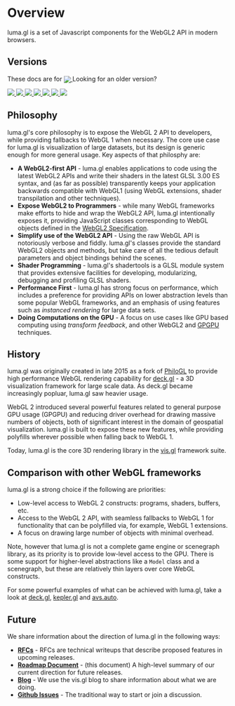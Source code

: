 # Overview

luma.gl is a set of Javascript components for the WebGL2 API in modern browsers.


## Versions

These docs are for
<a href="https://github.com/uber/luma.gl/blob/7.3-release/docs">
  <img style="margin-bottom: -4px" src="https://img.shields.io/badge/luma.gl-v7.3-brightgreen.svg?style=flat-square" />
</a> Looking for an older version?

<a href="https://github.com/uber/luma.gl/blob/7.2-release/docs">
  <img src="https://img.shields.io/badge/v-7.2-green.svg?style=flat-square" />
</a>
<a href="https://github.com/uber/luma.gl/blob/7.1-release/docs">
  <img src="https://img.shields.io/badge/v-7.1-green.svg?style=flat-square" />
</a>
<a href="https://github.com/uber/luma.gl/blob/7.0-release/docs">
  <img src="https://img.shields.io/badge/v-7.0-green.svg?style=flat-square" />
</a>
<a href="https://github.com/uber/luma.gl/blob/6.0-release/docs">
  <img src="https://img.shields.io/badge/v-6.0-green.svg?style=flat-square" />
</a>
<a href="https://github.com/uber/luma.gl/blob/5.0-release/docs">
  <img src="https://img.shields.io/badge/v-5.0-green.svg?style=flat-square" />
</a>
<a href="https://github.com/uber/luma.gl/blob/4.0-release/docs">
  <img src="https://img.shields.io/badge/v-4.0-green.svg?style=flat-square" />
</a>
<a href="https://github.com/uber/luma.gl/tree/3.0-release/docs">
  <img src="https://img.shields.io/badge/v-3.0-green.svg?style=flat-square" />
</a>



## Philosophy

luma.gl's core philosophy is to expose the WebGL 2 API to developers, while providing fallbacks to WebGL 1 when necessary. The core use case for luma.gl is visualization of large datasets, but its design is generic enough for more general usage. Key aspects of that philosphy are:

- **A WebGL2-first API** - luma.gl enables applications to code using the latest WebGL2 APIs and write their shaders in the latest GLSL 3.00 ES syntax, and (as far as possible) transparently keeps your application backwards compatible with WebGL1 (using WebGL extensions, shader transpilation and other techniques).
- **Expose WebGL2 to Programmers** - while many WebGL frameworks make efforts to hide and wrap the WebGL2 API, luma.gl intentionally exposes it, providing JavaScript classes corresponding to WebGL objects defined in the [WebGL2 Specification](https://www.khronos.org/registry/webgl/specs/latest/2.0/).
- **Simplify use of the WebGL2 API** - Using the raw WebGL API is notoriously verbose and fiddly. luma.gl's classes provide the standard WebGL2 objects and methods, but take care of all the tedious default parameters and object bindings behind the scenes.
- **Shader Programming** - luma.gl's shadertools is a GLSL module system that provides extensive facilities for developing, modularizing, debugging and profiling GLSL shaders.
- **Performance First** - luma.gl has strong focus on performance, which includes a preference for providing APIs on lower abstraction levels than some popular WebGL frameworks, and an emphasis of using features such as *instanced rendering* for large data sets.
- **Doing Computations on the GPU** - A focus on use cases like GPU based computing using *transform feedback*, and other WebGL2 and [GPGPU](https://en.wikipedia.org/wiki/General-purpose_computing_on_graphics_processing_units) techniques.


## History

luma.gl was originally created in late 2015 as a fork of [PhiloGL](https://github.com/philogb/philogl) to provide high performance WebGL rendering capability for [deck.gl](https://github.com/uber/deck.gl) - a 3D visualization framework for large scale data. As deck.gl became increasingly popluar, luma.gl saw heavier usage.

WebGL 2 introduced several powerful features related to general purpose GPU usage (GPGPU) and reducing driver overhead for drawing massive numbers of objects, both of significant interest in the domain of geospatial visualization. luma.gl is built to expose these new features, while providing polyfills wherever possible when falling back to WebGL 1.

Today, luma.gl is the core 3D rendering library in the [vis.gl](http://vis.gl/) framework suite.


## Comparison with other WebGL frameworks

luma.gl is a strong choice if the following are priorities:
 * Low-level access to WebGL 2 constructs: programs, shaders, buffers, etc.
 * Access to the WebGL 2 API, with seamless fallbacks to WebGL 1 for functionality that can be polyfilled via, for example, WebGL 1 extensions.
 * A focus on drawing large number of objects with minimal overhead.

Note, however that luma.gl is not a complete game engine or scenegraph library, as its priority is to provide low-level access to the GPU. There is some support for higher-level abstractions like a `Model` class and a scenegraph, but these are relatively thin layers over core WebGL constructs.

For some powerful examples of what can be achieved with luma.gl, take a look at [deck.gl](http://deck.gl/#/), [kepler.gl](https://kepler.gl/) and [avs.auto](https://avs.auto/#/).


## Future

We share information about the direction of luma.gl in the following ways:

* **[RFCs](https://github.com/uber/luma.gl/tree/7.3-release/dev-docs/RFCs)** - RFCs are technical writeups that describe proposed features in upcoming releases.
* **[Roadmap Document](https://luma.gl/#/documentation/overview/roadmap)** - (this document) A high-level summary of our current direction for future releases.
* **[Blog](https://medium.com/@vis.gl)** - We use the vis.gl blog to share information about what we are doing.
* **[Github Issues](https://github.com/uber/luma.gl/issues)** - The traditional way to start or join a discussion.
